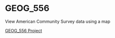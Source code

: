 # GEOG_556
View American Community Survey data using a map

<a href="https://dbmellen.github.io/GEOG_556/Donald_Mellen_Project.html" target="_blank">GEOG_556 Project</a>
